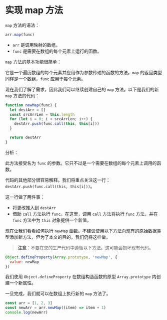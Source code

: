 # 实现 map 方法

`map` 方法的语法：

```js
arr.map(func)
```

- `arr` 是调用映射的数组。
- `func` 是需要在数组的每个元素上运行的函数。

`map` 方法的基本功能很简单：

它是一个遍历数组的每个元素并应用作为参数传递的函数的方法。`map` 的返回类型同样是一个数组，`func` 应用于每个元素。

现在我们了解了需求，因此我们可以继续创建自己的 `map` 方法。以下是我们的新 `map` 方法的代码：

```js
function newMap(func) {
  let destArr = []
  const srcArrLen = this.length
  for (let i = 0; i < srcArrLen; i++) {
    destArr.push(func.call(this, this[i]))
  }

  return destArr
}
```

分析：

此方法接受名为 `func` 的参数。它只不过是一个需要在数组的每个元素上调用的函数。

代码的其他部分很容易解释。我们将重点关注这一行：`destArr.push(func.call(this, this[i]))`。

这一行做了两件事：

- 将更改推入到 `destArr`
- 借助 `call` 方法执行 `func`。在这里，调用 `call` 方法将执行 `func` 方法，并在 `func` 方法中为 `this` 对象提供一个新值。

现在让我们看看如何执行 `newMap` 函数。不建议使用以下方法向现有的原始数据类型添加新方法，但为了本文的目的，我们仍将这样做。

> **注意**：不要在您的生产代码中遵循以下方法。这可能会损坏现有代码。

```js
Object.defineProperty(Array.prototype, 'newMap', {
  value: newMap
})
```

我们使用 `Object.defineProperty` 在数组构造函数的原型 `Array.prototype` 内创建一个新属性。

一旦完成，我们就可以在数组上执行新的 `map` 方法了。

```js
const arr = [1, 2, 3]
const newArr = arr.newMap((item) => item + 1)
console.log(newArr)
```
